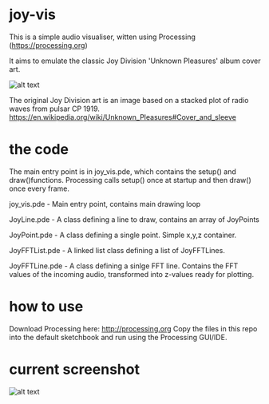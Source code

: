 # joy-vis
This is a simple audio visualiser, witten using Processing (https://processing.org)

It aims to emulate the classic Joy Division 'Unknown Pleasures' album cover art. 

![alt text](http://i.imgur.com/jRECeda.jpg "Joy Division - Unknown Pleasures cover art")

The original Joy Division art is an image based on a stacked plot of radio waves from pulsar CP 1919. https://en.wikipedia.org/wiki/Unknown_Pleasures#Cover_and_sleeve

# the code
The main entry point is in joy_vis.pde, which contains the setup() and draw()functions. Processing calls setup() once at startup and then draw() once every frame.

joy_vis.pde  - Main entry point, contains main drawing loop

JoyLine.pde	 - A class defining a line to draw, contains an array of JoyPoints

JoyPoint.pde - A class defining a single point. Simple x,y,z container.


JoyFFTList.pde - A linked list class defining a list of JoyFFTLines.

JoyFFTLine.pde - A class defining a sinlge FFT line. Contains the FFT values of the incoming audio, transformed into z-values ready for plotting.

# how to use
Download Processing here: http://processing.org
Copy the files in this repo into the default sketchbook and run using the Processing GUI/IDE.

# current screenshot

![alt text](http://i.imgur.com/HzhsXWN.gif)
